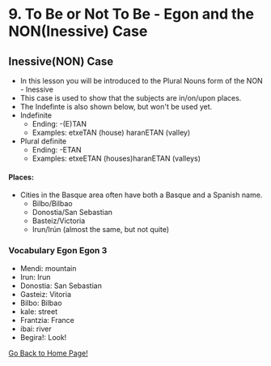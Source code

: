 # 9. To Be or Not To Be - Egon and the NON(Inessive) Case

## Inessive(NON) Case
* In this lesson you will be introduced to the Plural Nouns form of the NON - Inessive
* This case is used to show that the subjects are in/on/upon places.
* The Indefinte is also shown below, but won't be used yet.
* Indefinite
    *   Ending: -(E)TAN
    *   Examples:  etxeTAN (house) haranETAN (valley)
* Plural definite
    *   Ending: -ETAN
    *   Examples: etxeETAN (houses)haranETAN (valleys)

#### Places:
* Cities in the Basque area often have both a Basque and a Spanish name.
    * Bilbo/Bilbao
    * Donostia/San Sebastian
    * Basteiz/Victoria
    * Irun/Irún (almost the same, but not quite)

### Vocabulary Egon Egon 3
* Mendi: mountain
* Irun: Irun
* Donostia: San Sebastian
* Gasteiz: Vitoria
* Bilbo: Bilbao
* kale: street
* Frantzia: France
* ibai: river
* Begira!: Look!

[ Go Back to Home Page!](..)
